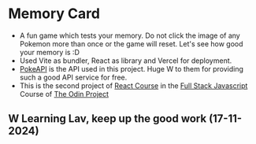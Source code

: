 # Memory Card

- A fun game which tests your memory. Do not click the image of any Pokemon more than once or the game will reset. Let's see how good your memory is :D
- Used Vite as bundler, React as library and Vercel for deployment.
- [PokeAPI](https://pokeapi.co/) is the API used in this project. Huge W to them for providing such a good API service for free.
- This is the second project of [React Course](https://www.theodinproject.com/paths/full-stack-javascript/courses/react) in the [Full Stack Javascript](https://www.theodinproject.com/paths/full-stack-javascript) Course of [The Odin Project](https://www.theodinproject.com)

## W Learning Lav, keep up the good work (17-11-2024)